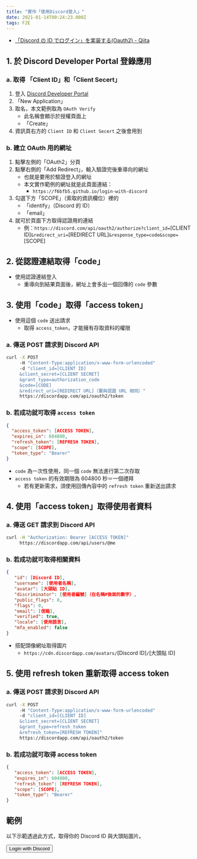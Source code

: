```yaml
---
title: "實作「使用Discord登入」"
date: 2021-01-14T00:24:23.000Z
tags: F2E
---
```


- [「Discord の ID でログイン」を実装する(Oauth2) - Qiita](https://qiita.com/masayoshi4649/items/46fdb744cb8255f5eb98)

## 1. 於 Discord Developer Portal 登錄應用

### a. 取得 「Client ID」和「Client Secert」

1. 登入 [Discord Developer Portal](https://discord.com/developers/applications)
2. 「New Application」
3. 取名，本文範例取為 `OAuth Verify`
   - 此名稱會顯示於授權頁面上
   - 「Create」
4. 資訊頁右方的 `Client ID` 和 `Client Secert` 之後會用到

### b. 建立 OAuth 用的網址

1. 點擊左側的「OAuth2」分頁
2. 點擊右側的「Add Redirect」，輸入驗證完後重導向的網址
   - 也就是要用於驗證登入的網址
   - 本文實作範例的網址就是此頁面連結：
     - `https://f6bfb5.github.io/login-with-discord`
3. 勾選下方「SCOPE」（索取的資訊欄位）裡的
   - 「identify」（Discord 的 ID）
   - 「email」
4. 就可於頁面下方取得認證用的連結
   - 例：`https://discord.com/api/oauth2/authorize?client_id=`[CLIENT ID]`&redirect_uri=`[REDIRECT URL]`&response_type=code&scope=`[SCOPE]

## 2. 從認證連結取得「code」

- 使用認證連結登入
  - 重導向到結果頁面後，網址上會多出一個回傳的 `code` 參數

## 3. 使用「code」取得「access token」

- 使用這個 `code` 送出請求
  - 取得 `access_token`，才能擁有存取資料的權限

### a. 傳送 POST 請求到 Discord API

```bash
curl -X POST
     -H "Content-Type:application/x-www-form-urlencoded"
     -d "client_id=[CLIENT ID]
     &client_secret=[CLIENT SECRET]
     &grant_type=authorization_code
     &code=[CODE]
     &redirect_uri=[REDIRECT URL]（要與認證 URL 相同）"
     https://discordapp.com/api/oauth2/token
```

### b. 若成功就可取得 `access token`

```json
{
  "access_token": [ACCESS TOKEN],
  "expires_in": 604800,
  "refresh_token": [REFRESH TOKEN],
  "scope": [SCOPE],
  "token_type": "Bearer"
}
```

- `code` 為一次性使用，同一個 `code` 無法進行第二次存取
- `access token` 的有效期限為 604800 秒＝一個禮拜
  - 若有更新需求，須使用回傳內容中的 `refresh token` 重新送出請求

## 4. 使用「access token」取得使用者資料

### a. 傳送 GET 請求到 Discord API

```bash
curl -H "Authorization: Bearer [ACCESS TOKEN]"
     https://discordapp.com/api/users/@me
```

### b. 若成功就可取得相關資料

```json
{
   "id": [Discord ID],
   "username": [使用者名稱],
   "avatar": [大頭貼 ID],
   "discriminator": [使用者編號]（在名稱#後面的數字）,
   "public_flags": 0,
   "flags": 0,
   "email": [信箱],
   "verified": true,
   "locale": [使用語言],
   "mfa_enabled": false
}
```

- 搭配頭像網址取得圖片
  - `https://cdn.discordapp.com/avatars/`[Discord ID]`/`[大頭貼 ID]

## 5. 使用 refresh token 重新取得 access token

### a. 傳送 POST 請求到 Discord API

```bash
curl -X POST
     -H "Content-Type:application/x-www-form-urlencoded"
     -d "client_id=[CLIENT ID]
     &client_secret=[CLIENT SECRET]
     &grant_type=refresh_token
     &refresh_token=[REFRESH TOKEN]"
     https://discordapp.com/api/oauth2/token
```

### b. 若成功就可取得 access token

```json
{
   "access_token": [ACCESS TOKEN],
   "expires_in": 604800,
   "refresh_token": [REFRESH TOKEN],
   "scope": [SCOPE],
   "token_type": "Bearer"
}
```

## 範例

以下示範透過此方式，取得你的 Discord ID 與大頭貼圖片。

<button id="js-discord-button">Login with Discord</button>
<span id="js-discord-status" />

<div class="discord-card" id="js-discord-card" style="display: none">
  <img alt="profile" class="discord-card--image" id="js-discord-card--image">
  <div class="discord-card--username" id="js-discord-card--username"></div>
</div>

<style>
.discord-card--image {
  margin-left: 0 !important;
}
</style>

<script>
import { onMount } from 'svelte';

const clientID = "798950274114781204";
const redirectUri = "https://f6bfb5.github.io/login-with-discord";
const scope = "identify email"

function handleClick() {
   document.location.href = `https://discord.com/api/oauth2/authorize
?client_id=${clientID}
&redirect_uri=${encodeURIComponent(redirectUri)}
&response_type=code
&scope=${encodeURIComponent(scope)}`;
}

   onMount(() => {
// window.addEventListener('load', function() {
   document.getElementById("js-discord-button").addEventListener("click", handleClick);
   // 1. get code from url params
   const urlParams = new URLSearchParams(window.location.search);
   if(urlParams.has("code")) { 
     // 2. post code to get token
     const clientSecret = "3c-TeN5NxElL4la8E6h5BlT4zDHigser";
     const apiUrl = 'https://discordapp.com/api/oauth2/token'
     const data = {
        'client_id': clientID,
        'client_secret': clientSecret,
        'grant_type': 'authorization_code',
        'code': urlParams.get("code"),
        'redirect_uri': redirectUri,
        'scope': scope
     }
     // put payload together
     const formBody = 
     Object.keys(data)
     .map(key => encodeURIComponent(key) 
       + '=' 
       + encodeURIComponent(data[key]))
     .join('&');
     // send post
     const resultData = fetch(apiUrl, {
        method: "POST",
        headers: {
           "content-type": "application/x-www-form-urlencoded"
        },
        body: formBody,
     })
     .then(function(response) {
        if( !response.ok ) {
           throw new Error(response.statusText)
        }
        document.getElementById("js-discord-status").innerText = "token got";
        return response.json()
     })
     // 3. get user data
     .then(function(data) {
        let accessToken = data.access_token;
        const userApiUrl = 'https://discordapp.com/api/users/@me';
        return fetch(userApiUrl, {
           method: "GET",
           headers: {
              "authorization": "Bearer " + accessToken,
           }
        })
     })
     .then(function(response) {
        if( !response.ok ) {
           throw new Error(response.statusText)
        }
        document.getElementById("js-discord-status").innerText = "user data got";
        return response.json();
     })
     .catch(function(error) {
        document.getElementById("js-discord-status").innerText = error;
     })
     // 4. display user data
     resultData.then(function(r) {
        if(r != undefined){
          document.getElementById("js-discord-card").style.display="block";
          document.getElementById("js-discord-card--image").src=`https://cdn.discordapp.com/avatars/${r.id}/${r.avatar}`;
          document.getElementById("js-discord-card--username").innerText=`${r.username}#${r.discriminator}`
        }
     })
   } else {
      document.getElementById("js-discord-status").innerText = "Not logged in";
   }
// })
})
</script>
